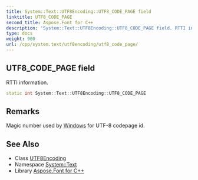 ```yaml
---
title: System::Text::UTF8Encoding::UTF8_CODE_PAGE field
linktitle: UTF8_CODE_PAGE
second_title: Aspose.Font for C++
description: 'System::Text::UTF8Encoding::UTF8_CODE_PAGE field. RTTI information in C++.'
type: docs
weight: 900
url: /cpp/system.text/utf8encoding/utf8_code_page/
---
```

## UTF8_CODE_PAGE field


RTTI information.

```cpp
static int System::Text::UTF8Encoding::UTF8_CODE_PAGE
```

## Remarks


Magic number used by [Windows](../../../system.windows/) for UTF-8 codepage id. 
## See Also

* Class [UTF8Encoding](../)
* Namespace [System::Text](../../)
* Library [Aspose.Font for C++](../../../)

